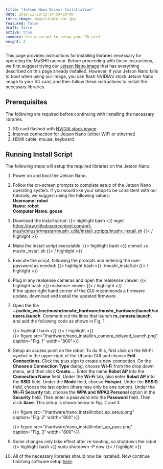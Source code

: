 ```yaml
---
title: "Jetson Nano Driver Installation"
date: 2018-11-28T15:14:54+10:00
intro_image: imgs/single-car.jpg
featured: false
draft: false
active: true
summary: Use a script to setup your SD card
weight: 2
---
```


This page provides instructions for installing libraries necessary for operating the MuSHR racecar. Before proceeding with these instructions, we first suggest trying our [Jetson Nano image](/hardware/build_instructions#sd-card-setup) that has everything described on this page already installed. However, if your Jetson Nano fails to boot when using our image, you can flash NVIDIA's stock Jetson Nano image to your SD card, and then follow these instructions to install the necessary libraries.

## Prerequisites

The following are required before continuing with installing the necessary libraries.

1. SD card flashed with [NVIDIA stock image](https://developer.nvidia.com/embedded/learn/get-started-jetson-nano-devkit#write)
2. Internet connection for Jetson Nano (either WiFi or ethernet)
3. HDMI cable, mouse, keyboard

## Running Install Script

The following steps will setup the required libraries on the Jetson Nano.

1. Power on and boot the Jetson Nano. 
2. Follow the on-screen prompts to complete setup of the Jetson Nano operating system. If you would like your setup to be consistent with our tutorials, we suggest using the following values: <br/>
**Username: robot**<br/>
**Name: robot**<br/>
**Computer Name: goose**<br/>
3. Download the install script:
    {{< highlight bash >}}
    wget https://raw.githubusercontent.com/prl-mushr/mushr/master/mushr_utils/install_scripts/mushr_install.sh
    {{< / highlight >}} <br/>
4. Make the install script executable:
    {{< highlight bash >}}
    chmod +x mushr_install.sh
    {{< / highlight >}} <br/>
5. Execute the script, following the prompts and entering the user password as needed:
    {{< highlight bash >}}
    ./mushr_install.sh
    {{< / highlight >}} <br/>
6. Plug in any realsense cameras and open the realsense viewer:
    {{< highlight bash >}}
    realsense-viewer
    {{< / highlight >}} <br/>
If the upper right hand corner of the GUI recommends a firmware update, download and install the updated firmware.

7. Open the file **~/catkin_ws/src/mushr/mushr_hardware/mushr_hardware/launch/sensors.launch**. Comment out the lines that launch **rs_camera.launch**, and add the following code as shown in Fig. 1.

    {{< highlight bash >}}
    <node pkg="timed_roslaunch" type="timed_roslaunch.sh"
          args="10 realsense2_camera rs_camera.launch camera:=/$(arg car_name)/camera tf_prefix:=/$(arg car_name)/camera"
          name="rs_camera_timed_roslaunch" output="screen" />
    {{< / highlight >}} <br/>
	{{< figure src="/hardware/nano_install/rs_camera_delayed_launch.png" caption="Fig. 1" width="800">}}

8. Setup an access point on the robot. To do this, first click on the Wi-Fi symbol in the upper right of the Ubuntu GUI and choose **Edit Connections**. Click the plus sign to create a new connection. On the **Choose a Connection Type** dialog, choose **Wi-Fi** from the drop down menu, and then click **Create...**. Enter the name **Robot AP** into the **Connection Name** field. Under the **Wi-Fi** tab, also enter **Robot AP** into the **SSID** field. Under the **Mode** field, choose **Hotspot**. Under the **BSSID** field, choose the last option (there may only be one option). Under the **Wi-Fi Security** tab, choose the **WPA and WPA2 Personal** option in the **Security** field. Then enter a password into the **Password** field. Then click **Save**. This setup is shown below in Fig. 2 and 3.

    {{< figure src="/hardware/nano_install/robot_ap_setup.png" caption="Fig. 2" width="800">}}  

    {{< figure src="/hardware/nano_install/robot_ap_pass.png" caption="Fig. 3" width="800">}}  

9. Some changes only take effect after re-booting, so shutdown the robot.
    {{< highlight bash >}}
    sudo shutdown -P now
    {{< / highlight >}} <br/>

9. All of the necessary libraries should now be installed. Now continue finishing software setup [here](/hardware/build_instructions#software-setup).


